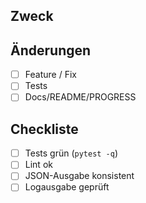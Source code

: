 ## Zweck
<!-- Kurzbeschreibung -->

## Änderungen
- [ ] Feature / Fix
- [ ] Tests
- [ ] Docs/README/PROGRESS

## Checkliste
- [ ] Tests grün (`pytest -q`)
- [ ] Lint ok
- [ ] JSON-Ausgabe konsistent
- [ ] Logausgabe geprüft
